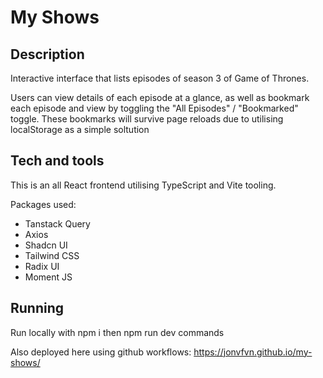 # My Shows

## Description

Interactive interface that lists episodes of season 3 of Game of Thrones.

Users can view details of each episode at a glance, as well as bookmark each episode and view by toggling the "All Episodes" / "Bookmarked" toggle. These bookmarks will survive page reloads due to utilising localStorage as a simple soltution

## Tech and tools

This is an all React frontend utilising TypeScript and Vite tooling.

Packages used:
- Tanstack Query
- Axios
- Shadcn UI
- Tailwind CSS
- Radix UI
- Moment JS

## Running

Run locally with npm i then npm run dev commands

Also deployed here using github workflows: https://jonvfvn.github.io/my-shows/

